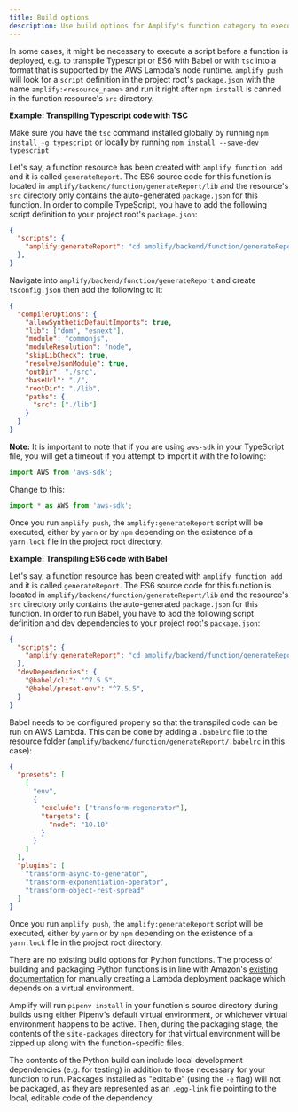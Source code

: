 ```yaml
---
title: Build options
description: Use build options for Amplify's function category to execute a script before a function is deployed, e.g. to transpile Typescript or ES6 with Babel into a format that is supported by the AWS Lambda's node runtime.
---
```


<amplify-block-switcher>

<amplify-block name="NodeJS">

In some cases, it might be necessary to execute a script before a function is deployed, e.g. to transpile Typescript or ES6 with Babel or with `tsc` into a format that is supported by the AWS Lambda's node runtime. `amplify push` will look for a `script` definition in the project root's `package.json` with the name `amplify:<resource_name>` and run it right after `npm install` is canned in the function resource's `src` directory.

**Example: Transpiling Typescript code with TSC**

Make sure you have the `tsc` command installed globally by running `npm install -g typescript` or locally by running `npm install --save-dev typescript`

Let's say, a function resource has been created with `amplify function add` and it is called `generateReport`. The ES6 source code for this function is located in `amplify/backend/function/generateReport/lib` and the resource's `src` directory only contains the auto-generated `package.json` for this function. In order to compile TypeScript, you have to add the following script definition to your project root's `package.json`:

```json
{
  "scripts": {
    "amplify:generateReport": "cd amplify/backend/function/generateReport && tsc -p ./tsconfig.json && cd -"
  },
}
```

Navigate into `amplify/backend/function/generateReport` and create `tsconfig.json` then add the following to it:

<!-- // spell-checker: disable -->
```json
{
  "compilerOptions": {
    "allowSyntheticDefaultImports": true,
    "lib": ["dom", "esnext"],
    "module": "commonjs",
    "moduleResolution": "node",
    "skipLibCheck": true,
    "resolveJsonModule": true,
    "outDir": "./src",
    "baseUrl": "./",
    "rootDir": "./lib",
    "paths": {
      "src": ["./lib"]
    }
  }
}
```

<!-- // spell-checker: enable -->

**Note:** It is important to note that if you are using `aws-sdk` in your TypeScript file, you will get a timeout if you attempt to import it with the following:

```js
import AWS from 'aws-sdk';
```

Change to this:

```js
import * as AWS from 'aws-sdk';
```

Once you run `amplify push`, the `amplify:generateReport` script will be executed, either by `yarn` or by `npm` depending on the existence of a `yarn.lock` file in the project root directory.

**Example: Transpiling ES6 code with Babel**

Let's say, a function resource has been created with `amplify function add` and it is called `generateReport`. The ES6 source code for this function is located in `amplify/backend/function/generateReport/lib` and the resource's `src` directory only contains the auto-generated `package.json` for this function. In order to run Babel, you have to add the following script definition and dev dependencies to your project root's `package.json`:

```json
{
  "scripts": {
    "amplify:generateReport": "cd amplify/backend/function/generateReport && babel lib -d src && cd -"
  },
  "devDependencies": {
    "@babel/cli": "^7.5.5",
    "@babel/preset-env": "^7.5.5",
  }
}
```

Babel needs to be configured properly so that the transpiled code can be run on AWS Lambda. This can be done by adding a `.babelrc` file to the resource folder (`amplify/backend/function/generateReport/.babelrc` in this case):

```json
{
  "presets": [
    [
      "env",
      {
        "exclude": ["transform-regenerator"],
        "targets": {
          "node": "10.18"
        }
      }
    ]
  ],
  "plugins": [
    "transform-async-to-generator",
    "transform-exponentiation-operator",
    "transform-object-rest-spread"
  ]
}
```

Once you run `amplify push`, the `amplify:generateReport` script will be executed, either by `yarn` or by `npm` depending on the existence of a `yarn.lock` file in the project root directory.

</amplify-block>

<amplify-block name="Python">

There are no existing build options for Python functions. The process of building and packaging Python functions is in line with Amazon's [existing documentation](https://docs.aws.amazon.com/lambda/latest/dg/python-package.html#python-package-venv) for manually creating a Lambda deployment package which depends on a virtual environment.

Amplify will run `pipenv install` in your function's source directory during builds using either Pipenv's default virtual environment, or whichever virtual environment happens to be active. Then, during the packaging stage, the contents of the `site-packages` directory for that virtual environment will be zipped up along with the function-specific files.

The contents of the Python build can include local development dependencies (e.g. for testing) in addition to those necessary for your function to run. Packages installed as "editable" (using the `-e` flag) will not be  packaged, as they are represented as an `.egg-link` file pointing to the local, editable code of the dependency.

</amplify-block>

</amplify-block-switcher>
